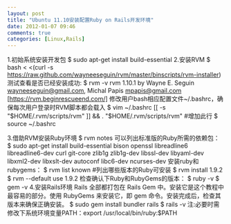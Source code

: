 ```yaml
---
layout: post
title: "Ubuntu 11.10安装配置Ruby on Rails开发环境"
date: 2012-01-07 09:46
comments: true
categories: [Linux,Rails] 
---
```

1.初始系统安装开发包
    $ sudo apt-get install build-essential
2.安装RVM
    $ bash < <(curl -s https://raw.github.com/wayneeseguin/rvm/master/binscripts/rvm-installer)
测试查看是否已经安装成功:
    $ rvm -v
    rvm 1.10.1 by Wayne E. Seguin <wayneeseguin@gmail.com>, Michal Papis <mpapis@gmail.com> [https://rvm.beginrescueend.com/]
修改用户bash相应配置文件~/.bashrc，确保每次用户登录时RVM脚本都会载入
    $ vim ~/.bashrc
    [[ -s "$HOME/.rvm/scripts/rvm" ]] && . "$HOME/.rvm/scripts/rvm" #增加此行
    $ source ~/.bashrc  
<!-- more -->

3.借助RVM安装Ruby环境
    $ rvm notes
可以列出标准版的Ruby所需的依赖包：
    $ sudo apt-get install build-essential bison openssl libreadline6 libreadline6-dev curl git-core zlib1g zlib1g-dev libssl-dev libyaml-dev libxml2-dev libxslt-dev autoconf libc6-dev ncurses-dev
安装ruby和rubygems：
    $ rvm list known  #列出哪些版本的Ruby可安装
    $ rvm install 1.9.2
    $ rvm --default use 1.9.2
检查确认下Ruby和RubyGems的版本：
    $ ruby -v
    $ gem -v
4.安装Rails环境
Rails 全部都打包在 Rails Gem 中。安装它是这个教程中最容易的部分。使用 RubyGems 来安装它，即 gem 命令。安装完成后，检查其版本来确保正确安装。
    $ sudo gem install bundler rails
    $ rails -v 
    注:必要时需修改下系统环境变量PATH：export /usr/local/bin/ruby:$PATH

